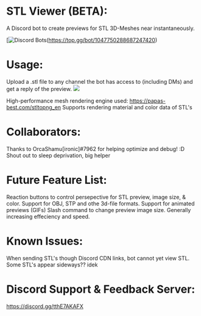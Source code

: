 # STL Viewer (BETA):
A Discord bot to create previews for STL 3D-Meshes near instantaneously.

[![Discord Bots](https://top.gg/api/widget/1047750288687247420.svg)(https://top.gg/bot/1047750288687247420)

# Usage:
  Upload a .stl file to any channel the bot has access to (including DMs) and get a reply of the preview.
![](https://github.com/Anthony-Andrews/STL-Viewer/blob/main/Demo.gif)

High-performance mesh rendering engine used: https://papas-best.com/stltopng_en
Supports rendering material and color data of STL's

# Collaborators:
  Thanks to OrcaShamu[ironic]#7962 for helping optimize and debug! :D
  Shout out to sleep deprivation, big helper

# Future Feature List:
  Reaction buttons to control persepective for STL preview, image size, & color.
  Support for OBJ, STP and othe 3d-file formats.
  Support for animated previews (GIFs)
  Slash command to change preview image size.
  Generally increasing effeciency and speed.

# Known Issues:
  When sending STL's though Discord CDN links, bot cannot yet view STL.
  Some STL's appear sideways?? idek

# Discord Support & Feedback Server:
  https://discord.gg/tthE7AKAFX
